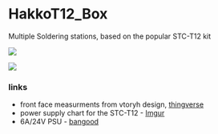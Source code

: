 # HakkoT12_Box
Multiple Soldering stations, based on the popular STC-T12 kit

![](https://i.imgur.com/1L2KwNB.png)

![](https://i.imgur.com/gblocAN.png)

### links
* front face measurments from vtoryh design, [thingverse](https://www.thingiverse.com/thing:1220238)
* power supply chart for the STC-T12 - [Imgur](https://i.imgur.com/17jLxKJ.png)
* 6A/24V PSU - [bangood](https://www.banggood.com/Geekcreit-4A-To-6A-24V-Switching-Power-Supply-Board-AC-DC-Power-Module-p-969204.html)
